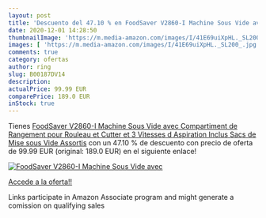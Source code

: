 ```yaml
---
layout: post
title: 'Descuento del 47.10 % en FoodSaver V2860-I Machine Sous Vide avec'
date: 2020-12-01 14:28:50
thumbnailImage: 'https://m.media-amazon.com/images/I/41E69uiXpHL._SL200_.jpg'
images: [ 'https://m.media-amazon.com/images/I/41E69uiXpHL._SL200_.jpg' ]
comments: true
category: ofertas
author: ring
slug: B00187DV14
description:
actualPrice: 99.99 EUR
comparePrice: 189.0 EUR
inStock: true
---
```


Tienes [FoodSaver V2860-I Machine Sous Vide avec Compartiment de Rangement pour Rouleau et Cutter et 3 Vitesses d Aspiration  Inclus Sacs de Mise sous Vide Assortis](https://www.amazon.fr/dp/B00187DV14/?tag=tolees0d-21) con un 47.10 % de descuento con precio de oferta de 99.99 EUR (original: 189.0 EUR) en el siguiente enlace!

[![FoodSaver V2860-I Machine Sous Vide avec](https://m.media-amazon.com/images/I/41E69uiXpHL._SL200_.jpg)](https://www.amazon.fr/dp/B00187DV14/?tag=tolees0d-21)

[Accede a la oferta!!](https://www.amazon.fr/dp/B00187DV14/?tag=tolees0d-21)

Links participate in Amazon Associate program and might generate a comission on qualifying sales


